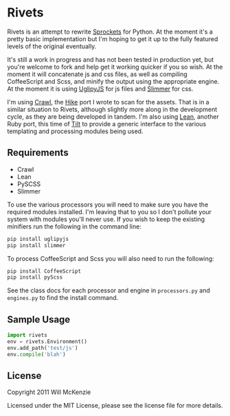 Rivets
======

Rivets is an attempt to rewrite
[Sprockets](https://github.com/sstephenson/sprockets) for Python. At the
moment it's a pretty basic implementation but I'm hoping to get it up to
the fully featured levels of the original eventually.

It's still a work in progress and has not been tested in production yet, but you're
welcome to fork and help get it working quicker if you so wish. At the
moment it will concatenate js and css files, as well as compiling CoffeeScript and Scss,
and minify the output using the appropriate engine. At the moment it is using 
[UglipyJS](https://github.com/OiNutter/uglipyjs) for js files and [Slimmer](http://pypi.python.org/pypi/slimmer/)
for css.


I'm using [Crawl](https://github.com/OiNutter/crawl), the
[Hike](https://github.com/sstephenson/hike) port I wrote to scan for the
assets. That is in a similar situation to Rivets, although slightly more
along in the development cycle, as they are being developed in tandem. I'm also using 
[Lean](https://github.com/OiNutter/lean), another Ruby port, this time of 
[Tilt](https://github.com/rtomayko/tilt) to provide a generic interface to the various templating and
processing modules being used.

Requirements
------------

* Crawl
* Lean
* PySCSS
* Slimmer

To use the various processors you will need to make sure you have the required modules installed. I'm leaving
that to you so I don't pollute your system with modules you'll never use. If you wish to keep the existing minifiers
run the following in the command line:

```bash
pip install uglipyjs
pip install slimmer
```

To process CoffeeScript and Scss you will also need to run the following:

```bash
pip install CoffeeScript
pip install pyScss
```

See the class docs for each processor and engine in `processors.py` and `engines.py` to find the install command.

Sample Usage
------------

```python
import rivets
env = rivets.Environment()
env.add_path('test/js')
env.compile('blah')
```

License
-------

Copyright 2011 Will McKenzie

Licensed under the MIT License, please see the license file for more
details.
